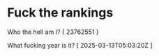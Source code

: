 # Fuck the rankings

Who the hell am I?
{ 23762551 }

What fucking year is it?
[ 2025-03-13T05:03:20Z ]

